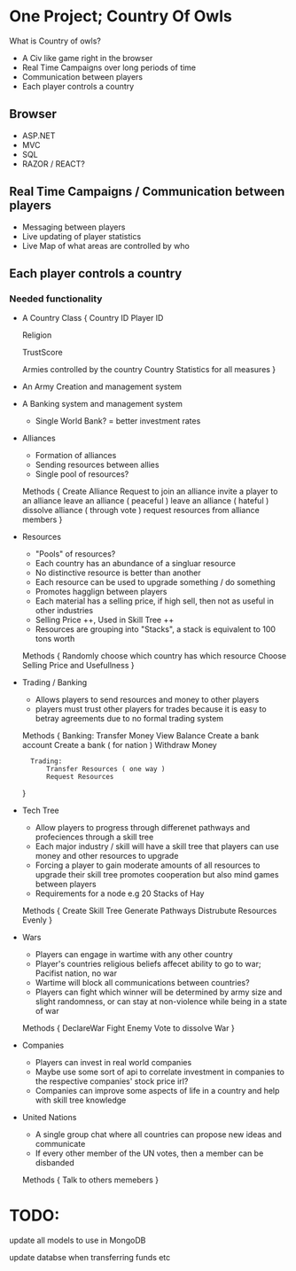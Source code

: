 # One Project; Country Of Owls

What is Country of owls?

- A Civ like game right in the browser
- Real Time Campaigns over long periods of time
- Communication between players
- Each player controls a country

## Browser 

- ASP.NET
- MVC
- SQL
- RAZOR / REACT?
## Real Time Campaigns / Communication between players

- Messaging between players
- Live updating of player statistics
- Live Map of what areas are controlled by who

## Each player controls a country

### Needed functionality

- A Country Class
{
    Country ID 
    Player ID

    Religion   

    TrustScore

    Armies controlled by the country
    Country Statistics for all measures
}
- An Army Creation and management system

- A Banking system and management system
    - Single World Bank? = better investment rates

- Alliances
    - Formation of alliances
    - Sending resources between allies
    - Single pool of resources?

    Methods
    {
        Create Alliance
        Request to join an alliance
        invite a player to an alliance
        leave an alliance ( peaceful )
        leave an alliance ( hateful )
        dissolve alliance ( through vote )
        request resources from alliance members
    }

- Resources
    - "Pools" of resources?
    - Each country has an abundance of a singluar resource
    - No distinctive resource is better than another
    - Each resource can be used to upgrade something / do something 
    - Promotes hagglign between players
    - Each material has a selling price, if high sell, then not as useful in other industries
    - Selling Price ++, Used in Skill Tree ++
    - Resources are grouping into "Stacks", a stack is equivalent to 100 tons worth

    Methods
    {
        Randomly choose which country has which resource
        Choose Selling Price and Usefullness
    }

- Trading / Banking
    - Allows players to send resources and money to other players
    - players must trust other players for trades because it is easy to betray agreements due to no formal trading system

    Methods
    {
        Banking:
            Transfer Money
            View Balance
            Create a bank account
            Create a bank ( for nation )
            Withdraw Money

        Trading:
            Transfer Resources ( one way )
            Request Resources
    }


- Tech Tree
    - Allow players to progress through differenet pathways and profeciences through a skill tree
    - Each major industry / skill will have a skill tree that players can use money and other resources to upgrade
    - Forcing a player to gain moderate amounts of all resources to upgrade their skill tree promotes cooperation but also mind games between players
    - Requirements for a node e.g 20 Stacks of Hay 

    Methods
    {
        Create Skill Tree
        Generate Pathways
        Distrubute Resources Evenly 
    }


- Wars
    - Players can engage in wartime with any other country
    - Player's countries religious beliefs affecet ability to go to war; Pacifist nation, no war
    - Wartime will block all communications between countries?
    - Players can fight which winner will be determined by army size and slight randomness, or can stay at non-violence while being in a state of war

    Methods
    {
        DeclareWar
        Fight Enemy
        Vote to dissolve War
    }

- Companies
    - Players can invest in real world companies
    - Maybe use some sort of api to correlate investment in companies to the respective companies' stock price irl?
    - Companies can improve some aspects of life in a country and help with skill tree knowledge

- United Nations
    - A single group chat where all countries can propose new ideas and communicate
    - If every other member of the UN votes, then a member can be disbanded

    Methods
    {
        Talk to others memebers
    }


# TODO:

update all models to use in MongoDB

update databse when transferring funds etc